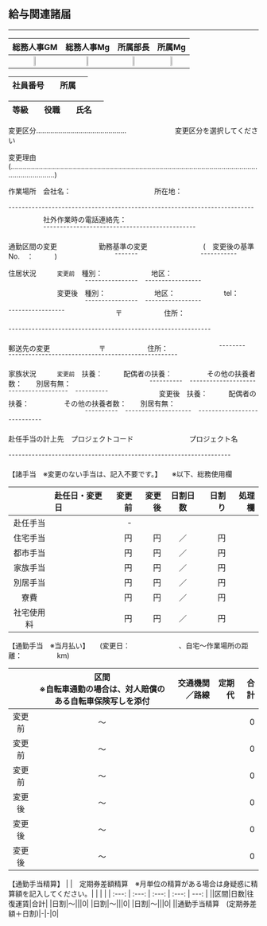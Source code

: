 ## 給与関連諸届
***

| 総務人事GM | 総務人事Mg | 所属部長 | 所属Mg |
| :---: | :---: | :---: | :---: |
|<img src = "楽楽申請.png" width = "20%">|<img src = "楽楽申請.png" width = "20%">|<img src = "楽楽申請.png" width = "20%">|<img src = "楽楽申請.png" width = "20%">|

| 社員番号 | | 所属 |  |
| :---: | :--- | :---: | :--- |

| 等級 |  | 役職 |  | 氏名 |  |
| :---: | :--- | :---: | :--- | :---: | :--- |


変更区分.............................................　　　　　　　変更区分を選択してください

変更理由  (..................................................................................................................................................)

作業場所　会社名：　　　　　　　　　　　　所在地：
　　　　　¯¯¯¯¯¯¯¯¯¯¯¯¯¯¯¯¯¯¯¯¯¯¯¯¯¯¯¯¯¯¯¯¯¯¯¯¯¯¯¯¯¯¯¯¯¯¯¯¯¯¯¯¯¯¯¯¯¯¯¯¯¯¯¯¯¯¯¯¯¯¯¯¯¯
　　　　　社外作業時の電話連絡先：
　　　　　¯¯¯¯¯¯¯¯¯¯¯¯¯¯¯¯¯¯¯¯¯¯¯¯¯¯¯¯¯¯¯¯¯¯¯¯¯¯¯¯¯¯¯¯¯¯

通勤区間の変更　　　　　　勤務基準の変更　　　　　　　　(　変更後の基準No.　：　　　)
　　　　　　　　¯¯¯¯¯¯¯　　　　　　　　　¯¯¯¯¯¯¯¯¯¯¯　　　　　　　　　　　　　　　　　　　　　　　　　

住居状況　　　`変更前`　種別：　　　　　　　地区：
　　　　　　　　　　　¯¯¯¯¯¯¯¯¯¯¯¯¯¯¯¯　¯¯¯¯¯¯¯¯¯¯¯¯¯¯¯¯¯
　　　　　　　変更後　種別：　　　　　　　地区：　　　　　　　tel：
　　　　　　　　　　　¯¯¯¯¯¯¯¯¯¯¯¯¯¯¯¯　¯¯¯¯¯¯¯¯¯¯¯¯¯¯¯¯¯　¯¯¯¯¯¯¯¯¯¯¯¯¯¯¯¯¯
　　　　　　　〒　　　　　　住所：
　　　　　　　¯¯¯¯¯¯¯¯¯¯¯¯¯¯¯¯¯¯¯¯¯¯¯¯¯¯¯¯¯¯¯¯¯¯¯¯¯¯¯¯¯¯¯¯¯¯¯¯¯¯¯¯¯¯¯¯¯¯¯¯¯

郵送先の変更　　　　　　　〒　　　　　　住所：
　　　　　　　¯¯¯¯¯¯¯¯　¯¯¯¯¯¯¯¯¯¯¯¯¯¯¯¯¯¯¯¯¯¯¯¯¯¯¯¯¯¯¯¯¯¯¯¯¯¯¯¯¯¯¯¯¯¯¯¯¯¯¯


家族状況　　　`変更前`　扶養：　　　配偶者の扶養：　　　　　その他の扶養者数：　　別居有無：
　　　　　　　　　　　¯¯¯¯¯¯¯¯¯¯　¯¯¯¯¯¯¯¯¯¯¯¯¯¯¯¯¯¯¯¯　¯¯¯¯¯¯¯¯¯¯¯¯¯¯¯¯¯¯　¯¯¯¯¯¯¯¯¯¯
　　　　　　　変更後　扶養：　　　配偶者の扶養：　　　　　その他の扶養者数：　　別居有無：
　　　　　　　　　　　¯¯¯¯¯¯¯¯¯¯　¯¯¯¯¯¯¯¯¯¯¯¯¯¯¯¯¯¯¯¯　¯¯¯¯¯¯¯¯¯¯¯¯¯¯¯¯¯¯　¯¯¯¯¯¯¯¯¯¯

赴任手当の計上先　プロジェクトコード　　　　　　　　プロジェクト名
　　　　　　　　　¯¯¯¯¯¯¯¯¯¯¯¯¯¯¯¯¯¯¯¯¯¯¯¯¯¯¯¯¯¯¯¯¯¯¯¯¯¯¯¯¯¯¯¯¯¯¯¯¯¯¯¯¯¯¯¯¯¯¯¯¯¯¯¯¯¯¯

【諸手当　※変更のない手当は、記入不要です。】　　※以下、総務使用欄

| | 赴任日・変更日 | 変更前 | 変更後 |日割日数|日割り|処理欄|
| :---: | :--- | ---: | ---: | :---: | ---: | ---: |
|赴任手当||-|||||
|住宅手当||円|円|／|円||
|都市手当||円|円|／|円||
|家族手当||円|円|／|円||
|別居手当||円|円|／|円||
|寮費||円|円|／|円||
|社宅使用料||円|円|／|円||

【通勤手当　※当月払い】　　(変更日：　　　　　　　、自宅～作業場所の距離：　　　　　km)

| |区間<br>※自転車通勤の場合は、対人賠償のある自転車保険写しを添付| 交通機関／路線 | 定期代 |合計|
| :---: | :---: | ---: | ---: | ---: |
|変更前|～|||0|
|変更前|～|||0|
|変更前|～|||0|
|変更後|～|||0|
|変更後|～|||0|
|変更後|～|||0|

【通勤手当精算】
| |　定期券差額精算　※月単位の精算がある場合は身疑惑に精算額を記入してください。| | | |
| :---: | :---: | :---: | :---: | ---: |
||区間|日数|往復運賃|合計|
|日割|～|||0|
|日割|～|||0|
|日割|～|||0|
||通勤手当精算　(定期券差額＋日割)|-|-|0|
